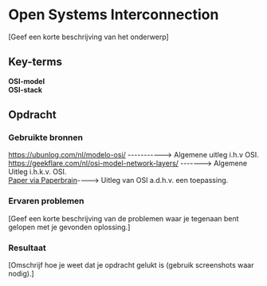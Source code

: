 # Open Systems Interconnection  
[Geef een korte beschrijving van het onderwerp]

## Key-terms
**OSI-model**  
**OSI-stack**


## Opdracht
### Gebruikte bronnen
<https://ubunlog.com/nl/modelo-osi/>   -----------> Algemene uitleg i.h.v OSI.  
 <https://geekflare.com/nl/osi-model-network-layers/>  -------> Algemene Uitleg i.h.k.v. OSI.  
 [Paper via Paperbrain](./01_Paper_OSI.pdf)----> Uitleg van OSI a.d.h.v. een  toepassing. 

### Ervaren problemen
[Geef een korte beschrijving van de problemen waar je tegenaan bent gelopen met je gevonden oplossing.]

### Resultaat
[Omschrijf hoe je weet dat je opdracht gelukt is (gebruik screenshots waar nodig).]
